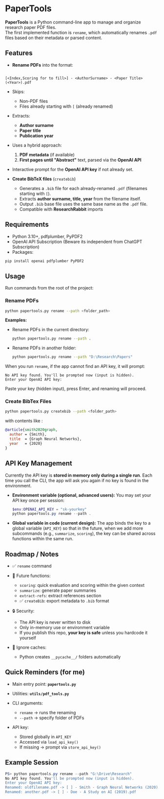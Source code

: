 # PaperTools

**PaperTools** is a Python command-line app to manage and organize research paper PDF files.  
The first implemented function is `rename`, which automatically renames `.pdf` files based on their metadata or parsed content.



## Features

- **Rename PDFs** into the format:
```

[<Index,Scoring for to fill>] - <AuthorSurname> - <Paper Title> (<Year>).pdf

````
- Skips:
    - Non-PDF files
    - Files already starting with `[` (already renamed)
- Extracts:
    - **Author surname**
    - **Paper title**
    - **Publication year**
- Uses a hybrid approach:
    1. **PDF metadata** (if available)
    2. **First pages until "Abstract"** text, parsed via the **OpenAI API**
- Interactive prompt for the **OpenAI API key** if not already set.

- **Create BibTeX files** (`createbib`)
  - Generates a `.bib` file for each already-renamed `.pdf` (filenames starting with `[`).
  - Extracts **author surname, title, year** from the filename itself.
  - Output `.bib` base file uses the same base name as the `.pdf` file.
  - Compatible with **ResearchRabbit** imports

## Requirements

- Python 3.10+, pdfplumber, PyPDF2
- OpenAI API Subscription (Beware its independent from ChatGPT Subscription)
- Packages:
```bash
pip install openai pdfplumber PyPDF2
````

## Usage

Run commands from the root of the project:

### Rename PDFs

```bash
python papertools.py rename --path <folder_path>
```

**Examples:**

* Rename PDFs in the current directory:

  ```bash
  python papertools.py rename --path .
  ```

* Rename PDFs in another folder:

  ```bash
  python papertools.py rename --path "D:\Research\Papers"
  ```

When you run `rename`, if the app cannot find an API key, it will prompt:

```
No API key found. You'll be prompted now (input is hidden).
Enter your OpenAI API key:
```

Paste your key (hidden input), press Enter, and renaming will proceed.
  
### Create BibTex Files

```bash
python papertools.py createbib --path <folder_path>
```
with contents like :
```bibtex
@article{smith2020graph,
  author = {Smith},
  title  = {Graph Neural Networks},
  year   = {2020}
}
```

## API Key Management

Currently the API key is **stored in memory only during a single run**.
Each time you call the CLI, the app will ask you again if no key is found in the environment.

* **Environment variable (optional, advanced users):**
  You may set your API key once per session:

  ```powershell
  $env:OPENAI_API_KEY = "sk-yourkey"
  python papertools.py rename --path .
  ```

* **Global variable in code (current design):**
  The app binds the key to a global variable (`API_KEY`) so that in the future,
  when we add more subcommands (e.g., `summarize`, `scoring`),
  the key can be shared across functions within the same run.

## Roadmap / Notes

* ✅ `rename` command
* 🚧 Future functions:

  * `scoring`: quick evaluation and scoring within the given context
  * `summarize`: generate paper summaries
  * `extract-refs`: extract references section
  * ✅ `createBib`: export metadata to `.bib` format
* 🔒 Security:

  * The API key is never written to disk
  * Only in-memory use or environment variable
  * If you publish this repo, **your key is safe** unless you hardcode it yourself
* 📂 Ignore caches:

  * Python creates `__pycache__/` folders automatically

## Quick Reminders (for me)

* Main entry point: **`papertools.py`**
* Utilities: **`utils/pdf_tools.py`**
* CLI arguments:

  * `rename` → runs the renaming
  * `--path` → specify folder of PDFs
* API key:

  * Stored globally in `API_KEY`
  * Accessed via `load_api_key()`
  * If missing → prompt via `store_api_key()`

## Example Session

```powershell
PS> python papertools.py rename --path "G:\Drive\Research"
No API key found. You'll be prompted now (input is hidden).
Enter your OpenAI API key:
Renamed: oldfilename.pdf -> [ ] - Smith - Graph Neural Networks (2020).pdf
Renamed: another.pdf -> [ ] - Doe - A Study on AI (2019).pdf
```


